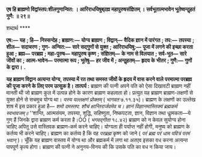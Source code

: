 **एष हि ब्राह्मणो विद्वांस्तप:शीलगुणान्वित: ।** **आरिराधयिषुब्र्रह्म महापुरुषसंज्ञितम् ।** **सर्वभूतात्मभावेन भूतेष्वन्तॢहतं गुणै: ॥ २९॥** 

शब्दार्थ **** 

**एष:—** **यह** **; हि—** **निस्सन्देह** **; ब्राह्मण:—** **योग्य ब्राह्मण** **; विद्वान्—** **वैदिक ज्ञान में पारंगत** **; तप:—** **तपस्या** **; शील—** **सदाचरण** **; गुण-** **अन्वित:—** **सारे सद्गुणों से युक्त** **; आरिराधयिषु:—** **पूजा में लगने की इच्छा करता हुआ** **; ब्रह्म—** **परब्रह्म** **; महा-पुरुष—** **महापुरुष कृष्ण** **;** **संज्ञितम्—** **के नाम से विलयात** **; सर्व-भूत—** **सारे जीवों का** **; आत्म-भावेन—** **परमात्मा रूप** **; भूतेषु—** **हर जीव में** **; अन्तॢहतम्—** **हृदय के** **भीतर** **; गुणै:—** **गुणों के द्वारा।** **.** 

**यह ब्राह्मण विद्वान अत्यन्त योग्य, तपस्या में रत तथा समस्त जीवों के हृदय में वास करने वाले** **परमात्मा परब्रह्म की पूजा करने के लिए परम उत्सुक है।** **तात्पर्य :** ब्राह्मण की पत्नी अपने पति को ऐसा दिखावटी ब्राह्मण नहीं मानती थी जो ब्राह्मण कुल में उत्पन्न होने के कारण ब्राह्मण कहलाता हो। प्रत्युत यह ब्राह्मण ब्राह्मण-लक्षणों से युक्त होने से सचमुच योग्य था। *यस्य यल्लक्षणं प्रोक्तम्* ( *भागवत* ७.११.३५)। ब्राह्मण के लक्षणों का उल्लेख शाष में इस प्रकार हुआ है— *शमो दमस्तप: शौचं क्षान्तिरार्जवमेव च।* *ज्ञानं विज्ञानमास्तिक्यं ब्रह्मकर्म स्वभावजम्॥* ''शान्ति, आत्मसंयम, तपस्या, शुद्धि, सहिष्णुता, निष्कपटता, ज्ञान, विज्ञान तथा धाॢमकता—ये गुण हैं जिनके द्वारा ब्राह्मण कर्म करता है।ÓÓ ( *भगवद्गीता* १८.४२) ब्राह्मण को न केवल सुयोग्य होना चाहिए अपितु उसे वास्तिवक ब्राह्मण-कर्म करने चाहिए। योग्यता ही पर्याप्त नहीं होगी, मनुष्य को ब्राह्मण के कर्तव्य भी करने चाहिए। ब्राह्मण का कर्तव्य है कि वह *परब्रह्म* कृष्ण को जाने ( *परं ब्रह्म परं धाम पवित्रं* *परमं भवान्* )। चूँकि यह ब्राह्मण वास्तव में योग्य था और ब्रह्मकर्म में लगा था अतएव इसका वध करना अत्यन्त पापपूर्ण कृत्य होगा। ब्राह्मण की पत्नी ने अनुनय-विनय की कि उसके पति का वध न किया जाय।  